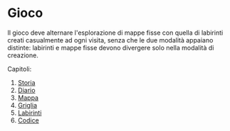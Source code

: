 # Gioco

Il gioco deve alternare l'esplorazione di mappe fisse con quella di labirinti creati casualmente ad ogni visita, senza che le due modalità appaiano distinte: labirinti e mappe fisse devono divergere solo nella modalità di creazione.

Capitoli:

1. [Storia](storia.md)
2. [Diario](diario.md)
3. [Mappa](mappa.md)
4. [Griglia](griglia.md)
5. [Labirinti](labirinti.md)
6. [Codice](codice.md)
